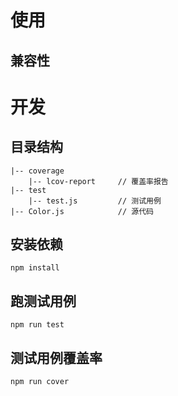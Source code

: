 # 使用
## 兼容性

# 开发

## 目录结构
```
|-- coverage
    |-- lcov-report		// 覆盖率报告
|-- test
    |-- test.js			// 测试用例
|-- Color.js			// 源代码
```

## 安装依赖
`npm install`

## 跑测试用例
`npm run test`

## 测试用例覆盖率
`npm run cover`
